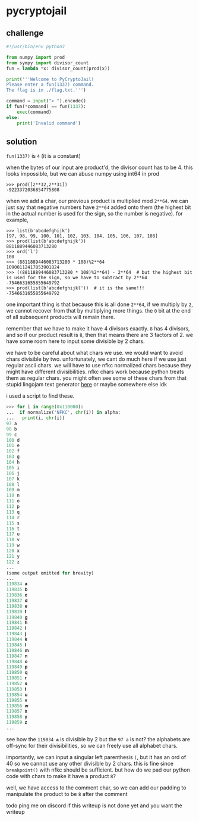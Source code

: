 # pycryptojail

## challenge

```py
#!/usr/bin/env python3

from numpy import prod
from sympy import divisor_count
fun = lambda *x: divisor_count(prod(x))

print('''Welcome to PyCryptoJail!
Please enter a fun(1337) command.
The flag is in ./flag.txt.''')

command = input("> ").encode()
if fun(*command) == fun(1337):
    exec(command)
else:
    print('Invalid command')
```

## solution

`fun(1337)` is `4` (it is a constant)

when the bytes of our input are product'd, the divisor count has to be 4. this looks impossible, but we can abuse numpy using int64 in prod

```
>>> prod([2**32,2**31])
-9223372036854775808
```

when we add a char, our previous product is multiplied mod `2**64`. we can just say that negative numbers have `2**64` added onto them (the highest bit in the actual number is used for the sign, so the number is negative). for example,

```
>>> list(b'abcdefghijk')
[97, 98, 99, 100, 101, 102, 103, 104, 105, 106, 107, 108]
>>> prod(list(b'abcdefghijk'))
8811889446083713280
>>> ord('l')
108
>>> (8811889446083713280 * 108)%2**64
10900112417853901824
>>> ((8811889446083713280 * 108)%2**64) - 2**64  # but the highest bit is used for the sign, so we have to subtract by 2**64
-7546631655855649792
>>> prod(list(b'abcdefghijkl'))  # it is the same!!!
-7546631655855649792
```

one important thing is that because this is all done `2**64`, if we multiply by `2`, we cannot recover from that by multiplying more things. the `0` bit at the end of all subsequent products will remain there.

remember that we have to make it have 4 divisors exactly. `8` has 4 divisors, and so if our product result is `8`, then that means there are 3 factors of 2. we have some room here to input some divisible by 2 chars.

we have to be careful about what chars we use. we would want to avoid chars divisible by two. unfortunately, we cant do much here if we use just regular ascii chars.
we will have to use nfkc normalized chars because they might have different divisibilities. nfkc chars work because python treats them as regular chars.
you might often see some of these chars from that stupid lingojam text generator [here](https://lingojam.com/FancyTextGenerator) or maybe somewhere else idk

i used a script to find these.

```py
>>> for i in range(0x110000):
...  if normalize('NFKC', chr(i)) in alpha:
...   print(i, chr(i))
97 a
98 b
99 c
100 d
101 e
102 f
103 g
104 h
105 i
106 j
107 k
108 l
109 m
110 n
111 o
112 p
113 q
114 r
115 s
116 t
117 u
118 v
119 w
120 x
121 y
122 z
...
(some output omitted for brevity)
...
119834 𝐚
119835 𝐛
119836 𝐜
119837 𝐝
119838 𝐞
119839 𝐟
119840 𝐠
119841 𝐡
119842 𝐢
119843 𝐣
119844 𝐤
119845 𝐥
119846 𝐦
119847 𝐧
119848 𝐨
119849 𝐩
119850 𝐪
119851 𝐫
119852 𝐬
119853 𝐭
119854 𝐮
119855 𝐯
119856 𝐰
119857 𝐱
119858 𝐲
119859 𝐳
...
```

see how the `119834 𝐚` is divisible by 2 but the `97 a` is not? the alphabets are off-sync for their divisibilities, so we can freely use all alphabet chars.

importantly, we can input a singular left parenthesis `(`, but it has an ord of 40 so we cannot use any other divisible by 2 chars. this is fine since `breakpoint()` with nfkc should be sufficient.
but how do we pad our python code with chars to make it have a product `8`?

well, we have access to the comment char, so we can add our padding to manipulate the product to be `8` after the comment

todo ping me on discord if this writeup is not done yet and you want the writeup
